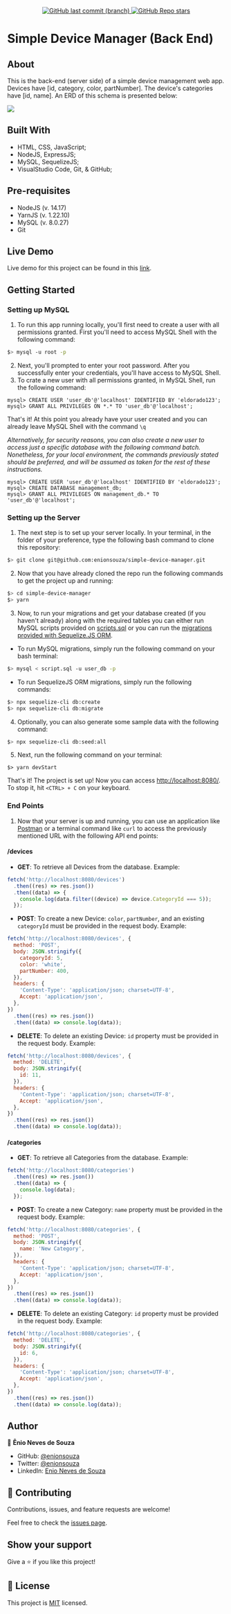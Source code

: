 <p align="center">
  <a href="https://github.com/enionsouza/simple-device-manager">
    <img alt="GitHub last commit (branch)" src="https://img.shields.io/github/last-commit/enionsouza/simple-device-manager/feature/device-management?color=blue&style=flat-square">
  </a>
  <a href="https://github.com/enionsouza/simple-device-manager">
    <img alt="GitHub Repo stars" src="https://img.shields.io/github/stars/enionsouza/simple-device-manager?color=cyan&label=%E2%98%85%20stars%20&style=flat-square">
  </a>
</p>

# Simple Device Manager (Back End)

## About

This is the back-end (server side) of a simple device management web app. Devices have [id, category, color, partNumber]. The device's categories have [id, name]. An ERD of this schema is presented below:

<img src="./docs/ERD.png" />

## Built With

- HTML, CSS, JavaScript;
- NodeJS, ExpressJS;
- MySQL, SequelizeJS;
- VisualStudio Code, Git, & GitHub;

## Pre-requisites

- NodeJS (v. 14.17)
- YarnJS (v. 1.22.10)
- MySQL (v. 8.0.27)
- Git

## Live Demo

Live demo for this project can be found in this [link](https://simple-device-manager-enionsouza.netlify.app).

## Getting Started

### Setting up MySQL

1. To run this app running locally, you'll first need to create a user with all permissions granted. First you'll need to access MySQL Shell with the following command:

```sh
$> mysql -u root -p
```

2. Next, you'll prompted to enter your root password. After you successfully enter your credentials, you'll have access to MySQL Shell.
3. To crate a new user with all permissions granted, in MySQL Shell, run the following command:

```mysql
mysql> CREATE USER 'user_db'@'localhost' IDENTIFIED BY 'eldorado123';
mysql> GRANT ALL PRIVILEGES ON *.* TO 'user_db'@'localhost';
```

That's it! At this point you already have your user created and you can already leave MySQL Shell with the command `\q`

_Alternatively, for security reasons, you can also create a new user to access just a specific database with the following command batch. Nonetheless, for your local environment, the commands previously stated should be preferred, and will be assumed as taken for the rest of these instructions._

```mysql
mysql> CREATE USER 'user_db'@'localhost' IDENTIFIED BY 'eldorado123';
mysql> CREATE DATABASE management_db;
mysql> GRANT ALL PRIVILEGES ON management_db.* TO 'user_db'@'localhost';
```

### Setting up the Server

1. The next step is to set up your server locally. In your terminal, in the folder of your preference, type the following bash command to clone this repository:

```sh
$> git clone git@github.com:enionsouza/simple-device-manager.git
```

2. Now that you have already cloned the repo run the following commands to get the project up and running:

```sh
$> cd simple-device-manager
$> yarn
```

3. Now, to run your migrations and get your database created (if you haven't already) along with the required tables you can either run MySQL scripts provided on [scripts.sql](./scripts) or you can run the [migrations provided with Sequelize.JS ORM](./migrations).

- To run MySQL migrations, simply run the following command on your bash terminal:

```sh
$> mysql < script.sql -u user_db -p
```

- To run SequelizeJS ORM migrations, simply run the following commands:

```sh
$> npx sequelize-cli db:create
$> npx sequelize-cli db:migrate
```

4. Optionally, you can also generate some sample data with the following command:

```sh
$> npx sequelize-cli db:seed:all
```

5. Next, run the following command on your terminal:

```
$> yarn devStart
```

That's it! The project is set up! Now you can access [http://localhost:8080/](http://localhost:8080/). To stop it, hit `<CTRL> + C` on your keyboard.

### End Points

1. Now that your server is up and running, you can use an application like [Postman](https://www.postman.com/) or a terminal command like `curl` to access the previously mentioned URL with the following API end points:

#### /devices

- **GET**: To retrieve all Devices from the database. Example:

```js
fetch('http://localhost:8080/devices')
  .then((res) => res.json())
  .then((data) => {
    console.log(data.filter((device) => device.CategoryId === 5));
  });
```

- **POST**: To create a new Device: `color`, `partNumber`, and an existing `categoryId` must be provided in the request body. Example:

```js
fetch('http://localhost:8080/devices', {
  method: 'POST',
  body: JSON.stringify({
    categoryId: 5,
    color: 'white',
    partNumber: 400,
  }),
  headers: {
    'Content-Type': 'application/json; charset=UTF-8',
    Accept: 'application/json',
  },
})
  .then((res) => res.json())
  .then((data) => console.log(data));
```

- **DELETE**: To delete an existing Device: `id` property must be provided in the request body. Example:

```js
fetch('http://localhost:8080/devices', {
  method: 'DELETE',
  body: JSON.stringify({
    id: 11,
  }),
  headers: {
    'Content-Type': 'application/json; charset=UTF-8',
    Accept: 'application/json',
  },
})
  .then((res) => res.json())
  .then((data) => console.log(data));
```

#### /categories

- **GET**: To retrieve all Categories from the database. Example:

```js
fetch('http://localhost:8080/categories')
  .then((res) => res.json())
  .then((data) => {
    console.log(data);
  });
```

- **POST**: To create a new Category: `name` property must be provided in the request body. Example:

```js
fetch('http://localhost:8080/categories', {
  method: 'POST',
  body: JSON.stringify({
    name: 'New Category',
  }),
  headers: {
    'Content-Type': 'application/json; charset=UTF-8',
    Accept: 'application/json',
  },
})
  .then((res) => res.json())
  .then((data) => console.log(data));
```

- **DELETE**: To delete an existing Category: `id` property must be provided in the request body. Example:

```js
fetch('http://localhost:8080/categories', {
  method: 'DELETE',
  body: JSON.stringify({
    id: 6,
  }),
  headers: {
    'Content-Type': 'application/json; charset=UTF-8',
    Accept: 'application/json',
  },
})
  .then((res) => res.json())
  .then((data) => console.log(data));
```

## Author

👤 **Ênio Neves de Souza**

- GitHub: [@enionsouza](https://github.com/enionsouza)
- Twitter: [@enionsouza](https://twitter.com/enionsouza)
- LinkedIn: [Enio Neves de Souza](https://www.linkedin.com/in/enio-neves-de-souza/)

## 🤝 Contributing

Contributions, issues, and feature requests are welcome!

Feel free to check the [issues page](https://github.com/enionsouza/simple-device-manager/issues).

## Show your support

Give a ⭐️ if you like this project!

## 📝 License

This project is [MIT](./LICENSE) licensed.
